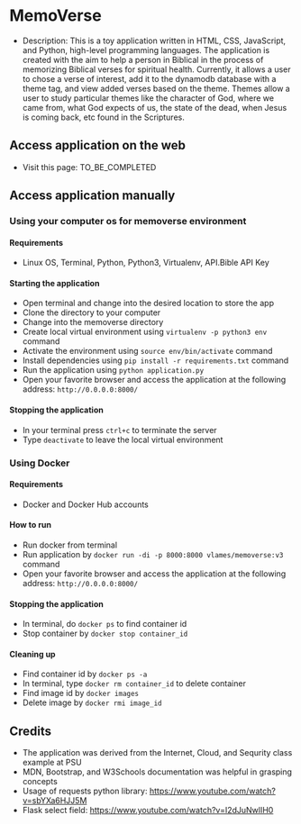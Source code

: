 # MemoVerse

* Description: This is a toy application written in HTML, CSS, JavaScript, and Python, high-level programming languages. The application is created with the aim to help a person in Biblical in the process of memorizing Biblical verses for spiritual health. Currently, it allows a user to chose a verse of interest, add it to the dynamodb database with a theme tag, and view added verses based on the theme. Themes allow a user to study particular themes like the character of God, where we came from, what God expects of us, the state of the dead, when Jesus is coming back, etc found in the Scriptures.

## Access application on the web
* Visit this page: TO_BE_COMPLETED

## Access application manually

### Using your computer os for memoverse environment
#### Requirements
* Linux OS, Terminal, Python, Python3, Virtualenv, API.Bible API Key
#### Starting the application
* Open terminal and change into the desired location to store the app
* Clone the directory to your computer
* Change into the memoverse directory
* Create local virtual environment using ```virtualenv -p python3 env``` command
* Activate the environment using ```source env/bin/activate``` command
* Install dependencies using ```pip install -r requirements.txt``` command
* Run the application using ```python application.py```
* Open your favorite browser and access the application at the following address: ```http://0.0.0.0:8000/```
#### Stopping the application
* In your terminal press ```ctrl+c``` to terminate the server
* Type ```deactivate``` to leave the local virtual environment

### Using Docker
#### Requirements
* Docker and Docker Hub accounts
#### How to run
* Run docker from terminal
* Run application by ```docker run -di -p 8000:8000 vlames/memoverse:v3``` command
* Open your favorite browser and access the application at the following address: ```http://0.0.0.0:8000/``` 
#### Stopping the application
* In terminal, do ```docker ps``` to find container id
* Stop container by ```docker stop container_id```
#### Cleaning up
* Find container id by ```docker ps -a```
* In terminal, type ```docker rm container_id``` to delete container
* Find image id by ```docker images```
* Delete image by ```docker rmi image_id```

## Credits

* The application was derived from the Internet, Cloud, and Sequrity class example at PSU
* MDN, Bootstrap, and W3Schools documentation was helpful in grasping concepts
* Usage of requests python library: https://www.youtube.com/watch?v=sbYXa6HJJ5M
* Flask select field: https://www.youtube.com/watch?v=I2dJuNwlIH0
